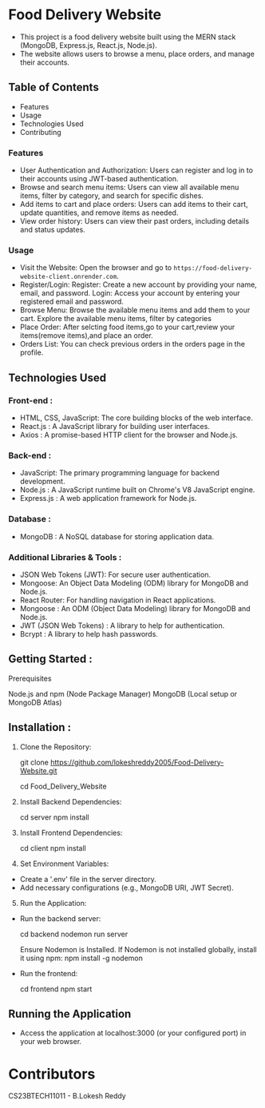 # Food Delivery Website
- This project is a food delivery website built using the MERN stack (MongoDB, Express.js, React.js, Node.js).
- The website allows users to browse a menu, place orders, and manage their accounts.


## Table of Contents
- Features
- Usage
- Technologies Used
- Contributing


### Features
- User Authentication and Authorization:
            Users can register and log in to their accounts using JWT-based authentication.
- Browse and search menu items:
            Users can view all available menu items, filter by category, and search for specific dishes.
- Add items to cart and place orders:
            Users can add items to their cart, update quantities, and remove items as needed.
- View order history:
            Users can view their past orders, including details and status updates.


### Usage
- Visit the Website:
        Open the browser and go to `https://food-delivery-website-client.onrender.com`.
- Register/Login:
        Register: Create a new account by providing your name, email, and password.
        Login: Access your account by entering your registered email and password.
- Browse Menu:
        Browse the available menu items and add them to your cart.
        Explore the available menu items, filter by categories 
- Place Order:
        After selcting food items,go to your cart,review your items(remove items),and place an order.
- Orders List:
        You can check previous orders in the orders page in the profile.


## Technologies Used
### Front-end :
- HTML, CSS, JavaScript: The core building blocks of the web interface.
- React.js : A JavaScript library for building user interfaces.
- Axios : A promise-based HTTP client for the browser and Node.js.

### Back-end :
- JavaScript: The primary programming language for backend development.
- Node.js : A JavaScript runtime built on Chrome's V8 JavaScript engine.
- Express.js : A web application framework for Node.js.

### Database :
- MongoDB : A NoSQL database for storing application data.

### Additional Libraries & Tools :
- JSON Web Tokens (JWT): For secure user authentication.
- Mongoose: An Object Data Modeling (ODM) library for MongoDB and Node.js.
- React Router: For handling navigation in React applications.
- Mongoose : An ODM (Object Data Modeling) library for MongoDB and Node.js.
- JWT (JSON Web Tokens) : A library to help for authentication.
- Bcrypt : A library to help hash passwords.

## Getting Started :
Prerequisites

Node.js and npm (Node Package Manager)
MongoDB (Local setup or MongoDB Atlas)

## Installation :

1. Clone the Repository:

    git clone https://github.com/lokeshreddy2005/Food-Delivery-Website.git
  
    cd Food_Delivery_Website

2. Install Backend Dependencies:

    cd server
    npm install

3. Install Frontend Dependencies:

    cd client
    npm install

4. Set Environment Variables:

 - Create a '.env' file in the server directory.
 - Add necessary configurations (e.g., MongoDB URI, JWT Secret).

5. Run the Application:

- Run the backend server:

   cd backend 
   nodemon run server

    Ensure Nodemon is Installed.
    If Nodemon is not installed globally, install it using npm:
    npm install -g nodemon

- Run the frontend:
   
  cd frontend npm start

## Running the Application
- Access the application at localhost:3000 (or your configured port) in your web browser.

# Contributors
CS23BTECH11011 - B.Lokesh Reddy
